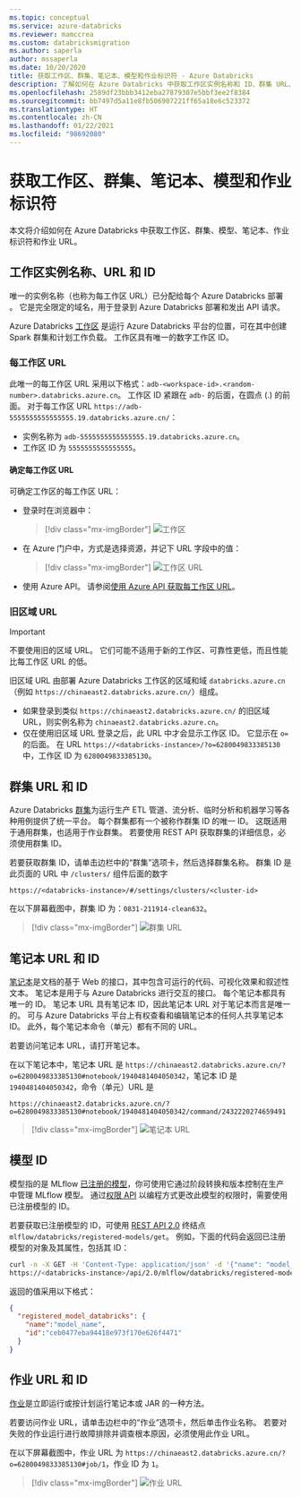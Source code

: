 ```yaml
---
ms.topic: conceptual
ms.service: azure-databricks
ms.reviewer: mamccrea
ms.custom: databricksmigration
ms.author: saperla
author: mssaperla
ms.date: 10/20/2020
title: 获取工作区、群集、笔记本、模型和作业标识符 - Azure Databricks
description: 了解如何在 Azure Databricks 中获取工作区实例名称和 ID、群集 URL、笔记本 URL、模型 ID 和作业 URL。
ms.openlocfilehash: 2589df23bbb3412eba27879307e5bbf3ee2f8384
ms.sourcegitcommit: bb7497d5a11e8fb506907221ff65a18e6c523372
ms.translationtype: HT
ms.contentlocale: zh-CN
ms.lasthandoff: 01/22/2021
ms.locfileid: "98692080"
---
```

# <a name="get-workspace-cluster-notebook-model-and-job-identifiers"></a>获取工作区、群集、笔记本、模型和作业标识符

本文将介绍如何在 Azure Databricks 中获取工作区、群集、模型、笔记本、作业标识符和作业 URL。

## <a name="workspace-instance-names-urls-and-ids"></a><a id="workspace-instance-names-urls-and-ids"> </a><a id="workspace-url"> </a>工作区实例名称、URL 和 ID

唯一的实例名称（也称为每工作区 URL）已分配给每个 Azure Databricks 部署 。 它是完全限定的域名，用于登录到 Azure Databricks 部署和发出 API 请求。

Azure Databricks [工作区](index.md) 是运行 Azure Databricks 平台的位置，可在其中创建 Spark 群集和计划工作负载。 工作区具有唯一的数字工作区 ID。

### <a name="per-workspace-url"></a>每工作区 URL

此唯一的每工作区 URL 采用以下格式：``adb-<workspace-id>.<random-number>.databricks.azure.cn``。 工作区 ID 紧跟在 `adb-` 的后面，在圆点 (.) 的前面。 对于每工作区 URL `https://adb-5555555555555555.19.databricks.azure.cn/`：

* 实例名称为 ``adb-5555555555555555.19.databricks.azure.cn``。
* 工作区 ID 为 ``5555555555555555``。

#### <a name="determine-per-workspace-url"></a>确定每工作区 URL

可确定工作区的每工作区 URL：

* 登录时在浏览器中：

  > [!div class="mx-imgBorder"]
  > ![工作区](../_static/images/workspace/workspace-azure.png)

* 在 Azure 门户中，方式是选择资源，并记下 URL 字段中的值：

  > [!div class="mx-imgBorder"]
  > ![工作区 URL](../_static/images/workspace/azure-workspace-url.png)

* 使用 Azure API。 请参阅[使用 Azure API 获取每工作区 URL](per-workspace-urls.md#get-a-per-workspace-url-using-the-azure-api)。

### <a name="legacy-regional-url"></a><a id="legacy-regional-url"> </a><a id="legacy-url"> </a>旧区域 URL

> [!IMPORTANT]
>
> 不要使用旧的区域 URL。 它们可能不适用于新的工作区、可靠性更低，而且性能比每工作区 URL 的低。

旧区域 URL 由部署 Azure Databricks 工作区的区域和域 ``databricks.azure.cn``（例如 ``https://chinaeast2.databricks.azure.cn/``）组成。

* 如果登录到类似 `https://chinaeast2.databricks.azure.cn/` 的旧区域 URL，则实例名称为 `chinaeast2.databricks.azure.cn`。
* 仅在使用旧区域 URL 登录之后，此 URL 中才会显示工作区 ID。 它显示在 ``o=`` 的后面。 在 URL ``https://<databricks-instance>/?o=6280049833385130`` 中，工作区 ID 为 ``6280049833385130``。

## <a name="cluster-url-and-id"></a>群集 URL 和 ID

Azure Databricks [群集](../clusters/index.md)为运行生产 ETL 管道、流分析、临时分析和机器学习等各种用例提供了统一平台。 每个群集都有一个被称作群集 ID 的唯一 ID。 这既适用于通用群集，也适用于作业群集。 若要使用 REST API 获取群集的详细信息，必须使用群集 ID。

若要获取群集 ID，请单击边栏中的“群集”选项卡，然后选择群集名称。 群集 ID 是此页面的 URL 中 ``/clusters/`` 组件后面的数字

``https://<databricks-instance>/#/settings/clusters/<cluster-id>``

在以下屏幕截图中，群集 ID 为：``0831-211914-clean632``。

> [!div class="mx-imgBorder"]
> ![群集 URL](../_static/images/workspace/azure-cluster.png)

## <a name="notebook-url-and-id"></a><a id="notebook-url-and-id"> </a><a id="workspace-notebook-url"> </a>笔记本 URL 和 ID

[笔记本](../notebooks/index.md)是文档的基于 Web 的接口，其中包含可运行的代码、可视化效果和叙述性文本。 笔记本是用于与 Azure Databricks 进行交互的接口。 每个笔记本都具有唯一的 ID。 笔记本 URL 具有笔记本 ID，因此笔记本 URL 对于笔记本而言是唯一的。 可与 Azure Databricks 平台上有权查看和编辑笔记本的任何人共享笔记本 ID。 此外，每个笔记本命令（单元）都有不同的 URL。

若要访问笔记本 URL，请打开笔记本。

在以下笔记本中，笔记本 URL 是 `https://chinaeast2.databricks.azure.cn/?o=6280049833385130#notebook/1940481404050342`，笔记本 ID 是 `1940481404050342`，命令（单元）URL 是

`https://chinaeast2.databricks.azure.cn/?o=6280049833385130#notebook/1940481404050342/command/2432220274659491`

> [!div class="mx-imgBorder"]
> ![笔记本 URL](../_static/images/workspace/azure-notebook.png)

## <a name="model-id"></a>模型 ID

模型指的是 MLflow [已注册的模型](../applications/mlflow/model-registry.md)，你可使用它通过阶段转换和版本控制在生产中管理 MLflow 模型。 通过[权限 API](../dev-tools/api/latest/permissions.md) 以编程方式更改此模型的权限时，需要使用已注册模型的 ID。

若要获取已注册模型的 ID，可使用 [REST API 2.0](../dev-tools/api/latest/index.md) 终结点 `mlflow/databricks/registered-models/get`。 例如，下面的代码会返回已注册模型的对象及其属性，包括其 ID：

```bash
curl -n -X GET -H 'Content-Type: application/json' -d '{"name": "model_name"}' \
https://<databricks-instance>/api/2.0/mlflow/databricks/registered-models/get
```

返回的值采用以下格式：

```json
{
  "registered_model_databricks": {
    "name":"model_name",
    "id":"ceb0477eba94418e973f170e626f4471"
  }
}
```

## <a name="job-url-and-id"></a>作业 URL 和 ID

[作业](../jobs.md)是立即运行或按计划运行笔记本或 JAR 的一种方法。

若要访问作业 URL，请单击边栏中的“作业”选项卡，然后单击作业名称。 若要对失败的作业运行进行故障排除并调查根本原因，必须使用此作业 URL。

在以下屏幕截图中，作业 URL 为 `https://chinaeast2.databricks.azure.cn/?o=6280049833385130#job/1`，作业 ID 为 `1`。

> [!div class="mx-imgBorder"]
> ![作业 URL](../_static/images/workspace/azure-jobs.png)